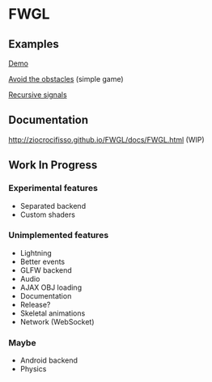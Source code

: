 FWGL
====

Examples
--------

[Demo](http://ziocrocifisso.github.io/FWGL/demo)

[Avoid the obstacles](http://ziocrocifisso.github.io/FWGL/avoid) (simple game)

[Recursive signals](http://ziocrocifisso.github.io/FWGL/recur)

Documentation
-------------

http://ziocrocifisso.github.io/FWGL/docs/FWGL.html (WIP)

Work In Progress
--------

### Experimental features
  * Separated backend
  * Custom shaders

### Unimplemented features

  * Lightning
  * Better events
  * GLFW backend
  * Audio
  * AJAX OBJ loading
  * Documentation
  * Release?
  * Skeletal animations
  * Network (WebSocket)

### Maybe

  * Android backend
  * Physics

